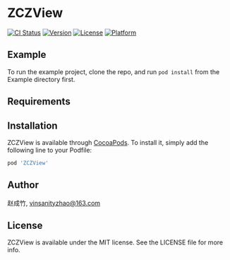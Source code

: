 # ZCZView

[![CI Status](https://img.shields.io/travis/赵成竹/ZCZView.svg?style=flat)](https://travis-ci.org/赵成竹/ZCZView)
[![Version](https://img.shields.io/cocoapods/v/ZCZView.svg?style=flat)](https://cocoapods.org/pods/ZCZView)
[![License](https://img.shields.io/cocoapods/l/ZCZView.svg?style=flat)](https://cocoapods.org/pods/ZCZView)
[![Platform](https://img.shields.io/cocoapods/p/ZCZView.svg?style=flat)](https://cocoapods.org/pods/ZCZView)

## Example

To run the example project, clone the repo, and run `pod install` from the Example directory first.

## Requirements

## Installation

ZCZView is available through [CocoaPods](https://cocoapods.org). To install
it, simply add the following line to your Podfile:

```ruby
pod 'ZCZView'
```

## Author

赵成竹, vinsanityzhao@163.com

## License

ZCZView is available under the MIT license. See the LICENSE file for more info.

